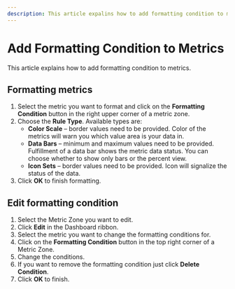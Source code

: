 ```yaml
---
description: This article expalins how to add formatting condition to metrics.
---
```


# Add Formatting Condition to Metrics

This article explains how to add formatting condition to metrics.

## Formatting metrics

1. Select the metric you want to format and click on the **Formatting Condition** button in the right upper corner of a metric zone.
2. Choose the **Rule Type**. Available types are:
   * **Color Scale** – border values need to be provided. Color of the metrics will warn you which value area is your data in.
   * **Data Bars** – minimum and maximum values need to be provided. Fulfillment of a data bar shows the metric data status. You can choose whether to show only bars or the percent view.
   * **Icon Sets** – border values need to be provided. Icon will signalize the status of the data.
3. Click **OK** to finish formatting.

## Edit formatting condition

1. Select the Metric Zone you want to edit.
2. Click **Edit** in the Dashboard ribbon.
3. Select the metric you want to change the formatting conditions for.
4. Click on the **Formatting Condition** button in the top right corner of a Metric Zone.
5. Change the conditions.
6. If you want to remove the formatting condition just click **Delete Condition**.
7. Click **OK** to finish.

